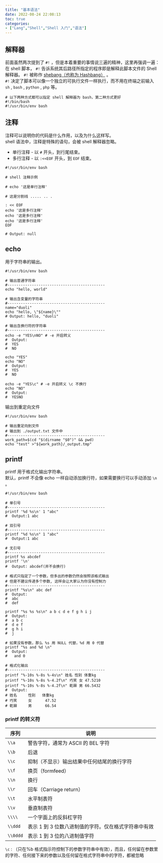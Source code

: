 ```yaml
---
title: "基本语法"
date: 2022-08-24 22:08:13
toc: true
categories:
- ["Lang","Shell","Shell 入门","语法"]
---
```


## 解释器
前面虽然两次提到了 `#!` ，但是本着重要的事情说三遍的精神，这里再强调一遍：<br />在 shell 脚本， `#!` 告诉系统其后路径所指定的程序即是解释此脚本文件的  Shell 解释器。 `#!` 被称作 [shebang（也称为 Hashbang）](https://zh.wikipedia.org/wiki/Shebang) 。<br />`#!` 决定了脚本可以像一个独立的可执行文件一样执行，而不用在终端之前输入<br />`sh` , `bash` , `python` , `php` 等。

```shell
# 以下两种方式都可以指定 shell 解释器为 bash，第二种方式更好
#!/bin/bash
#!/usr/bin/env bash
```

## 注释
注释可以说明你的代码是什么作用，以及为什么这样写。<br />shell 语法中，注释是特殊的语句，会被 shell 解释器忽略。

- 单行注释 - 以 `#` 开头，到行尾结束。
- 多行注释 - 以 `:<<EOF` 开头，到 `EOF` 结束。
```shell
#!/usr/bin/env bash

# shell 注释示例

# echo '这是单行注释'

# 这是分割线 ..... .. .

: << EOF
echo '这是多行注释'
echo '这是多行注释'
echo '这是多行注释'
EOF

# Output: null
```

## echo
用于字符串的输出。
```shell
#!/usr/bin/env bash

# 输出普通字符串
#--------------------------------------------
echo "hello, world"

# 输出含变量的字符串
#--------------------------------------------
name="duoli"
echo "hello, \"${name}\""
# Output: hello, "duoli"

# 输出含换行符的字符串
#--------------------------------------------
echo -e "YES\nNO" # -e 开启转义
#  Output:
#  YES
#  NO

echo "YES"
echo "NO"
#  Output:
#  YES
#  NO

echo -e "YES\c" # -e 开启转义 \c 不换行
echo "NO"
#  Output:
#  YESNO
```
输出到重定向文件
```shell
#!/usr/bin/env bash

# 输出重定向到文件
# 输出到 ./output.txt 文件中
#--------------------------------------------
work_path=$(cd "$(dirname "$0")" && pwd)
echo "test" >"${work_path}/_output.tmp"
```

## printf
printf 用于格式化输出字符串。<br />默认，printf 不会像 echo 一样自动添加换行符，如果需要换行可以手动添加 `\n` 。
```shell
#!/usr/bin/env bash

# 单引号
#--------------------------------------------
printf '%d %s\n' 1 "abc"
#  Output:1 abc

# 双引号
#--------------------------------------------
printf "%d %s\n" 1 "abc"
#  Output:1 abc

# 无引号
#--------------------------------------------
printf %s abcdef
printf '\n'
#  Output: abcdef(并不会换行)

# 格式只指定了一个参数，但多出的参数仍然会按照该格式输出
# 但是不建议传递多个参数, 这样会让大家认为你没有控制力
#--------------------------------------------
printf "%s\n" abc def
#  Output:
#  abc
#  def

printf "%s %s %s\n" a b c d e f g h i j
#  Output:
#  a b c
#  d e f
#  g h i
#  j

# 如果没有参数，那么 %s 用 NULL 代替，%d 用 0 代替
printf "%s and %d \n"
#  Output:
#   and 0

# 格式化输出
#--------------------------------------------
printf "%-10s %-8s %-4s\n" 姓名 性别 体重kg
printf "%-10s %-8s %-4.2f\n" 巧笑 女 47.5210
printf "%-10s %-8s %-4.2f\n" 乾槑 男 66.5432
#  Output:
# 姓名     性别   体重kg
# 巧笑     女      47.52
# 乾槑     男      66.54
```

### printf 的转义符
| 序列 | 说明 |
| --- | --- |
| `\\a` | 警告字符，通常为 ASCII 的 BEL 字符 |
| `\\b` | 后退 |
| `\\c` | 抑制（不显示）输出结果中任何结尾的换行字符 |
| `\\f` | 换页（formfeed） |
| `\\n` | 换行 |
| `\\r` | 回车（Carriage return） |
| `\\t` | 水平制表符 |
| `\\v` | 垂直制表符 |
| `\\\\` | 一个字面上的反斜杠字符 |
| `\\ddd` | 表示 1 到 3 位数八进制值的字符。仅在格式字符串中有效 |
| `\\0ddd` | 表示 1 到 3 位的八进制值字符 |


`\c` : （只在%b 格式指示符控制下的参数字符串中有效），而且，任何留在参数里的字符、任何接下来的参数以及任何留在格式字符串中的字符，都被忽略


